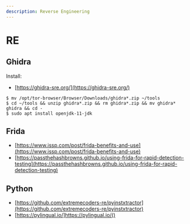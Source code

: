 ```yaml
---
description: Reverse Engineering
---
```


# RE




## Ghidra

Install:

* [https://ghidra-sre.org/](https://ghidra-sre.org/)

```
$ mv /opt/tor-browser/Browser/Downloads/ghidra*.zip ~/tools
$ cd ~/tools && unzip ghidra*.zip && rm ghidra*.zip && mv ghidra* ghidra && cd -
$ sudo apt install openjdk-11-jdk
```




## Frida

- [https://www.issp.com/post/frida-benefits-and-use](https://www.issp.com/post/frida-benefits-and-use)
- [https://passthehashbrowns.github.io/using-frida-for-rapid-detection-testing](https://passthehashbrowns.github.io/using-frida-for-rapid-detection-testing)




## Python

- [https://github.com/extremecoders-re/pyinstxtractor](https://github.com/extremecoders-re/pyinstxtractor)
- [https://pylingual.io/]https://pylingual.io/()
